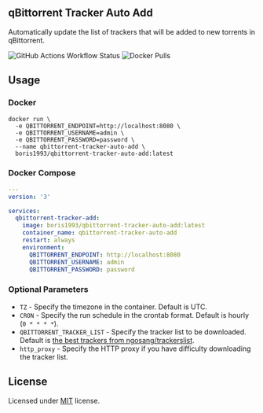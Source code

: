 qBittorrent Tracker Auto Add
--
Automatically update the list of trackers that will be added to new torrents in qBittorrent.

![GitHub Actions Workflow Status](https://img.shields.io/github/actions/workflow/status/boris1993/qbittorrent-tracker-auto-add/build.yml)
![Docker Pulls](https://img.shields.io/docker/pulls/boris1993/qbittorrent-tracker-auto-add)

## Usage
### Docker
```shell
docker run \
  -e QBITTORRENT_ENDPOINT=http://localhost:8080 \
  -e QBITTORRENT_USERNAME=admin \
  -e QBITTORRENT_PASSWORD=password \
  --name qbittorrent-tracker-auto-add \
  boris1993/qbittorrent-tracker-auto-add:latest
```

### Docker Compose
```yaml
---
version: '3'

services:
  qbittorrent-tracker-add:
    image: boris1993/qbittorrent-tracker-auto-add:latest
    container_name: qbittorrent-tracker-auto-add
    restart: always
    environment:
      QBITTORRENT_ENDPOINT: http://localhost:8080
      QBITTORRENT_USERNAME: admin
      QBITTORRENT_PASSWORD: password
```

### Optional Parameters

- `TZ` - Specify the timezone in the container. Default is UTC.
- `CRON` - Specify the run schedule in the crontab format. Default is hourly (`0 * * * *`). 
- `QBITTORRENT_TRACKER_LIST` - Specify the tracker list to be downloaded. Default is [the best trackers from ngosang/trackerslist](https://raw.githubusercontent.com/ngosang/trackerslist/master/trackers_best.txt).
- `http_proxy` - Specify the HTTP proxy if you have difficulty downloading the tracker list.


## License
Licensed under [MIT](LICENSE) license.
